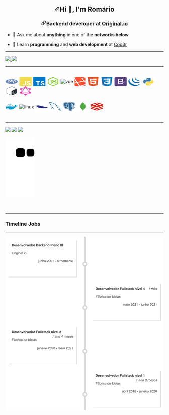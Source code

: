 <article class="markdown-body entry-content container-lg f5" itemprop="text"><h1 align="center"><a id="user-content-hi--im-abdisalan-mohamud" class="anchor" aria-hidden="true" href="#hi--im-abdisalan-mohamud"><svg class="octicon octicon-link" viewBox="0 0 16 16" version="1.1" width="16" height="16" aria-hidden="true"><path fill-rule="evenodd" d="M7.775 3.275a.75.75 0 001.06 1.06l1.25-1.25a2 2 0 112.83 2.83l-2.5 2.5a2 2 0 01-2.83 0 .75.75 0 00-1.06 1.06 3.5 3.5 0 004.95 0l2.5-2.5a3.5 3.5 0 00-4.95-4.95l-1.25 1.25zm-4.69 9.64a2 2 0 010-2.83l2.5-2.5a2 2 0 012.83 0 .75.75 0 001.06-1.06 3.5 3.5 0 00-4.95 0l-2.5 2.5a3.5 3.5 0 004.95 4.95l1.25-1.25a.75.75 0 00-1.06-1.06l-1.25 1.25a2 2 0 01-2.83 0z"></path></svg></a>Hi <g-emoji class="g-emoji" alias="wave" fallback-src="https://github.githubassets.com/images/icons/emoji/unicode/1f44b.png">👋</g-emoji>, I'm Romário</h1>
<h3 align="center"><a id="user-content-software-engineer" class="anchor" aria-hidden="true" href="#software-engineer"><svg class="octicon octicon-link" viewBox="0 0 16 16" version="1.1" width="16" height="16" aria-hidden="true"><path fill-rule="evenodd" d="M7.775 3.275a.75.75 0 001.06 1.06l1.25-1.25a2 2 0 112.83 2.83l-2.5 2.5a2 2 0 01-2.83 0 .75.75 0 00-1.06 1.06 3.5 3.5 0 004.95 0l2.5-2.5a3.5 3.5 0 00-4.95-4.95l-1.25 1.25zm-4.69 9.64a2 2 0 010-2.83l2.5-2.5a2 2 0 012.83 0 .75.75 0 001.06-1.06 3.5 3.5 0 00-4.95 0l-2.5 2.5a3.5 3.5 0 004.95 4.95l1.25-1.25a.75.75 0 00-1.06-1.06l-1.25 1.25a2 2 0 01-2.83 0z"></path></svg></a>Backend developer at <a href="https://www.original.io/" rel="nofollow">Original.io</a></h3>
<ul>
<li>
<p><g-emoji class="g-emoji" alias="speech_balloon" fallback-src="https://github.githubassets.com/images/icons/emoji/unicode/1f4ac.png">💬</g-emoji> Ask me about <strong>anything</strong> in one of the <strong>networks below</strong></p>
</li>
<li>
<p><g-emoji class="g-emoji" alias="memo" fallback-src="https://github.githubassets.com/images/icons/emoji/unicode/1f4dd.png">📝</g-emoji> Learn <strong>programming</strong> and <strong>web development</strong> at <a href="https://www.cod3r.com.br/?ref=7d34cc" rel="nofollow">Cod3r</a></p>
</li>
</ul>

<hr/>
<div data-target="readme-toc.content" class="Box-body px-5 pb-5">
    <div>
        <a href="https://github.com/romarioarruda">
            <img src="https://github-readme-stats.vercel.app/api?username=romarioarruda&amp;show_icons=true&amp;theme=dracula&amp;include_all_commits=true&amp;count_private=true" data-canonical-src="https://github-readme-stats.vercel.app/api?username=romarioarruda&amp;show_icons=true&amp;theme=dracula&amp;include_all_commits=true&amp;count_private=true" style="max-width:100%;" height="180em"/>
            <img src="https://github-readme-stats.vercel.app/api/top-langs/?username=romarioarruda&amp;layout=compact&amp;langs_count=7&amp;theme=dracula" data-canonical-src="https://github-readme-stats.vercel.app/api/top-langs/?username=romarioarruda&amp;layout=compact&amp;langs_count=7&amp;theme=dracula" style="max-width:100%;" height="180em"/>
        </a>
    </div>
    <hr/>
    <div><br>
        <img alt="php" src="https://raw.githubusercontent.com/devicons/devicon/master/icons/php/php-plain.svg" style="max-width:100%;" width="40" height="30" align="middle">
        <img alt="Js" src="https://raw.githubusercontent.com/devicons/devicon/master/icons/javascript/javascript-plain.svg" style="max-width:100%;" width="40" height="30" align="middle">
        <img alt="Ts" src="https://raw.githubusercontent.com/devicons/devicon/master/icons/typescript/typescript-plain.svg" style="max-width:100%;" width="40" height="30" align="middle">
        <img alt="node" src="https://raw.githubusercontent.com/devicons/devicon/master/icons/nodejs/nodejs-plain.svg" style="max-width:100%;" width="40" height="30" align="middle">
        <img alt="vue" src="https://camo.githubusercontent.com/c8f91d18976e27123643a926a2588b8d931a0292fd0b6532c3155379e8591629/68747470733a2f2f7675656a732e6f72672f696d616765732f6c6f676f2e706e67" style="max-width:100%;" width="35" height="30" align="middle">
        <img alt="laravel" src="https://raw.githubusercontent.com/devicons/devicon/master/icons/laravel/laravel-plain.svg" style="max-width:100%;" width="35" height="30" align="middle">
        <img alt="HTML" src="https://raw.githubusercontent.com/devicons/devicon/master/icons/html5/html5-original.svg" style="max-width:100%;" width="40" height="30" align="middle">
        <img alt="CSS" src="https://raw.githubusercontent.com/devicons/devicon/master/icons/css3/css3-original.svg" style="max-width:100%;" width="40" height="30" align="middle">
        <img alt="bootstrap" src="https://raw.githubusercontent.com/devicons/devicon/master/icons/bootstrap/bootstrap-plain.svg" style="max-width:100%;" width="40" height="30" align="middle">
        <img alt="jquery" src="https://raw.githubusercontent.com/devicons/devicon/master/icons/jquery/jquery-plain.svg" style="max-width:100%;" width="40" height="30" align="middle">
        <img alt="Python" src="https://raw.githubusercontent.com/devicons/devicon/master/icons/python/python-original.svg" style="max-width:100%;" width="40" height="30" align="middle">
        <img alt="bash" src="https://raw.githubusercontent.com/devicons/devicon/master/icons/bash/bash-plain.svg" style="max-width:100%;" width="40" height="30" align="middle">
        <img alt="graphql" src="https://raw.githubusercontent.com/devicons/devicon/master/icons/graphql/graphql-plain.svg" style="max-width:100%;" width="40" height="30" align="middle">
        <br><br>
        <img alt="docker" src="https://raw.githubusercontent.com/devicons/devicon/master/icons/docker/docker-plain.svg" style="max-width:100%;" width="40" height="30" align="middle">
        <img alt="linux" src="https://seeklogo.com/images/L/Linux-logo-CFCA1C571C-seeklogo.com.png" style="max-width:100%;" width="40" height="37" align="middle">
        <img alt="apache" src="https://raw.githubusercontent.com/devicons/devicon/master/icons/apache/apache-plain.svg" style="max-width:100%;" width="40" height="37" align="middle">
        <img alt="mysql" src="https://raw.githubusercontent.com/devicons/devicon/master/icons/mysql/mysql-plain.svg" style="max-width:100%;" width="40" height="30" align="middle">
        <img alt="postgres" src="https://raw.githubusercontent.com/devicons/devicon/master/icons/postgresql/postgresql-plain.svg" style="max-width:100%;" width="40" height="30" align="middle">
        <img alt="mongodb" src="https://raw.githubusercontent.com/devicons/devicon/master/icons/mongodb/mongodb-plain.svg" style="max-width:100%;" width="40" height="30" align="middle">
        <img alt="redis" src="https://raw.githubusercontent.com/devicons/devicon/master/icons/redis/redis-plain.svg" style="max-width:100%;" width="40" height="30" align="middle">
    </div>
    <br>
    <hr/>
    <div>
        <a href="https://instagram.com/romario.dev/" rel="nofollow"><img src="https://camo.githubusercontent.com/acaa286597b43c96dc02b69b90de15a65c52063e31835b763a061cc815f64bac/68747470733a2f2f696d672e736869656c64732e696f2f62616467652f2d496e7374616772616d2d2532334534343035463f7374796c653d666f722d7468652d6261646765266c6f676f3d696e7374616772616d266c6f676f436f6c6f723d7768697465" data-canonical-src="https://img.shields.io/badge/-Instagram-%23E4405F?style=for-the-badge&amp;logo=instagram&amp;logoColor=white" style="max-width:100%;"></a>
        <a href="mailto:romarioarruda98@gmail.com"><img src="https://camo.githubusercontent.com/927d6b3961fa048ff7303daf291cb5869dfa25018997cf8c1373c2f6a85b1458/68747470733a2f2f696d672e736869656c64732e696f2f62616467652f2d476d61696c2d2532333333333f7374796c653d666f722d7468652d6261646765266c6f676f3d676d61696c266c6f676f436f6c6f723d7768697465" data-canonical-src="https://img.shields.io/badge/-Gmail-%23333?style=for-the-badge&amp;logo=gmail&amp;logoColor=white" style="max-width:100%;"></a>
        <a href="https://www.linkedin.com/in/rom%C3%A1rio-arruda/" rel="nofollow"><img src="https://camo.githubusercontent.com/c00f87aeebbec37f3ee0857cc4c20b21fefde8a96caf4744383ebfe44a47fe3f/68747470733a2f2f696d672e736869656c64732e696f2f62616467652f2d4c696e6b6564496e2d2532333030373742353f7374796c653d666f722d7468652d6261646765266c6f676f3d6c696e6b6564696e266c6f676f436f6c6f723d7768697465" data-canonical-src="https://img.shields.io/badge/-LinkedIn-%230077B5?style=for-the-badge&amp;logo=linkedin&amp;logoColor=white" style="max-width:100%;"></a> 
        <p>
            <img src="https://raw.githubusercontent.com/rafaballerini/rafaballerini/output/github-contribution-grid-snake.svg" alt="Snake animation" style="max-width:100%;">
        </p>
    </div>
    <br>
    <hr/>
    <h3>Timeline Jobs</h3>
    <hr/>
    <p><img src="https://github.com/romarioarruda/curso-typescript/blob/master/timeline_jobs.png" alt="Timeline jobs" style="max-width:100%;"/></p>
</div>
</article>
